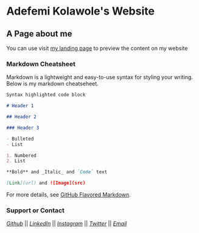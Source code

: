 # Adefemi Kolawole's Website

## A Page about me

You can use visit [my landing page](https://adefemikolawole.com) to preview the content on my website

### Markdown Cheatsheet

Markdown is a lightweight and easy-to-use syntax for styling your writing. Below is my markdown cheatseheet.

```markdown
Syntax highlighted code block

# Header 1

## Header 2

### Header 3

- Bulleted
- List

1. Numbered
2. List

**Bold** and _Italic_ and `Code` text

[Link](url) and ![Image](src)
```

For more details, see [GitHub Flavored Markdown](https://guides.github.com/features/mastering-markdown/).

### Support or Contact

_[Github](https://github.com/femithetechguy)_ || _[LinkedIn](https://www.linkedin.com/in/femithetechguy/)_ || _[Instagram](https://www.instagram.com/femithetechguy/)_ || _[Twitter](https://twitter.com/femithetechguy)_ || _[Email](mailto:femithetechguy@gmail.com)_ 
